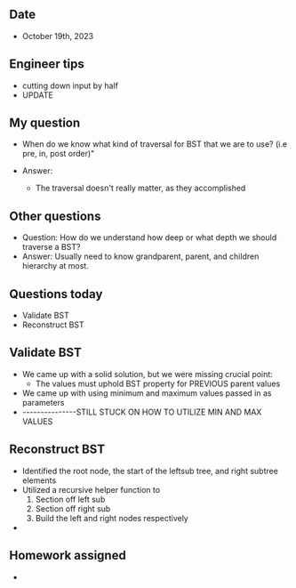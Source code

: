 
## Date 
- October 19th, 2023


## Engineer tips
- cutting down input by half
- UPDATE

## My question
- When do we know what kind of traversal for BST that we are to use? (i.e pre, in, post order)"

- Answer:
  - The traversal doesn't really matter, as they accomplished


## Other questions
- Question: How do we understand how deep or what depth we should traverse a BST?
- Answer: Usually need to know grandparent, parent, and children hierarchy at most.


## Questions today
- Validate BST
- Reconstruct BST


## Validate BST
- We came up with a solid solution, but we were missing crucial point:
  - The values must uphold BST property for PREVIOUS parent values
- We came up with using minimum and maximum values passed in as parameters
- ---------------STILL STUCK ON HOW TO UTILIZE MIN AND MAX VALUES

## Reconstruct BST
- Identified the root node, the start of the leftsub tree, and right subtree elements
- Utilized a recursive helper function to 
  1) Section off left sub
  2) Section off right sub
  3) Build the left and right nodes respectively
- 

## Homework assigned
- 